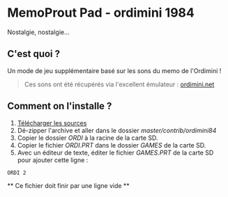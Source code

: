 # MemoProut Pad - ordimini 1984

Nostalgie, nostalgie...

## C'est quoi ?

Un mode de jeu supplémentaire basé sur les sons du memo de l'Ordimini !

> Ces sons ont été récupérés via l'excellent émulateur : [ordimini.net](http://www.ordimini.net)

## Comment on l'installe ?

1. [Télécharger les sources](https://github.com/kaelhem/memoprout/archive/master.zip)
2. Dé-zipper l'archive et aller dans le dossier _master/contrib/ordimini84_
3. Copier le dossier _ORDI_ à la racine de la carte SD.
4. Copier le fichier _ORDI.PRT_ dans le dossier _GAMES_ de la carte SD.
5. Avec un éditeur de texte, éditer le fichier _GAMES.PRT_ de la carte SD pour ajouter cette ligne :

```
ORDI 2
```

** Ce fichier doit finir par une ligne vide **
